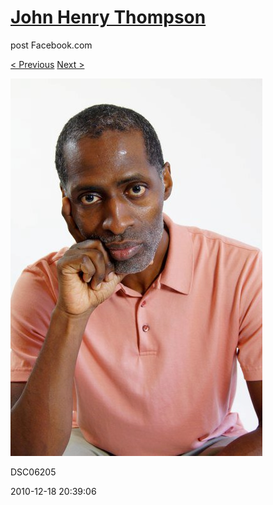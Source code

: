 # [John Henry Thompson](../README.md)
post Facebook.com

[< Previous](2010-12-18-10.md) [Next >](2010-12-18-12.md)

[![](../media/2010-12-18/Fam-2010-DSC06205.jpg)](../README.md)

DSC06205

2010-12-18 20:39:06